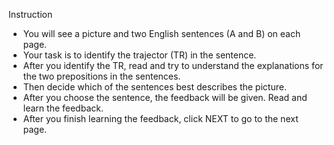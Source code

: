 Instruction
- You will see a picture and two English sentences (A and B) on each page.
- Your task is to identify the trajector (TR) in the sentence.
- After you identify the TR, read and try to understand the explanations for the two prepositions in the sentences.
- Then decide which of the sentences best describes the picture.
- After you choose the sentence, the feedback will be given. Read and learn the feedback.
- After you finish learning the feedback, click NEXT to go to the next page.

